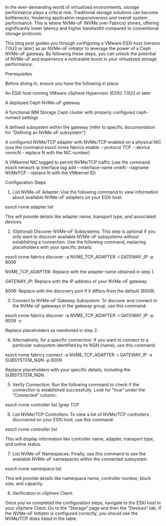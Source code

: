 In the ever-demanding world of virtualized environments, storage performance plays a critical role. Traditional storage solutions can become bottlenecks, hindering application responsiveness and overall system performance. This is where NVMe-oF (NVMe over Fabrics) shines, offering significantly lower latency and higher bandwidth compared to conventional storage protocols.

This blog post guides you through configuring a VMware ESXi host (version 7.0U3 or later) as an NVMe-oF initiator to leverage the power of a Ceph NVMe-oF gateway. By following these steps, you can unlock the potential of NVMe-oF and experience a noticeable boost in your virtualized storage performance.

Prerequisites

Before diving in, ensure you have the following in place:

An ESXi host running VMware vSphere Hypervisor (ESXi) 7.0U3 or later

A deployed Ceph NVMe-oF gateway

A functional IBM Storage Ceph cluster with properly configured ceph-nvmeof settings

A defined subsystem within the gateway (refer to specific documentation for "Defining an NVMe-oF subsystem")

A configured NVMe/TCP adapter with NVMe/TCP enabled on a physical NIC (use the command esxcli nvme fabrics enable --protocol TCP --device vmnicN - replace N with the NIC number)

A VMkernel NIC tagged to permit NVMe/TCP traffic (use the command esxcli network ip interface tag add --interface-name vmkN --tagname NVMeTCP - replace N with the VMkernel ID)







Configuration Steps

1. List NVMe-oF Adapter:
Use the following command to view information about available NVMe-oF adapters on your ESXi host:

esxcli nvme adapter list

This will provide details like adapter name, transport type, and associated devices.

2. (Optional) Discover NVMe-oF Subsystems:
This step is optional if you only want to discover available NVMe-oF subsystems without establishing a connection. Use the following command, replacing placeholders with your specific details:

esxcli nvme fabrics discover -a NVME_TCP_ADAPTER -i GATEWAY_IP -p 8009

NVME_TCP_ADAPTER: Replace with the adapter name obtained in step 1.

GATEWAY_IP: Replace with the IP address of your NVMe-oF gateway.

8009: Replace with the discovery port if it differs from the default (8009).

3. Connect to NVMe-oF Gateway Subsystem:
To discover and connect to the NVMe-oF gateways in the gateway group, use this command:


esxcli nvme fabrics discover -a NVME_TCP_ADAPTER -i GATEWAY_IP -p 8009 -c

Replace placeholders as mentioned in step 2.

4. Alternatively, for a specific connection:
If you want to connect to a particular subsystem identified by its NQN (name), use this command:


esxcli nvme fabrics connect -a NVME_TCP_ADAPTER -i GATEWAY_IP -s SUBSYSTEM_NQN -p 8009


Replace placeholders with your specific details, including the SUBSYSTEM_NQN.

5. Verify Connection:
Run the following command to check if the connection is established successfully. Look for "true" under the "Connected" column:


esxcli nvme controller list |grep TCP

 

6. List NVMe/TCP Controllers:
To view a list of NVMe/TCP controllers discovered on your ESXi host, use this command:


esxcli nvme controller list


This will display information like controller name, adapter, transport type, and online status.

7. List NVMe-oF Namespaces:
Finally, use this command to see the available NVMe-oF namespaces within the connected subsystem:


esxcli nvme namespace list


This will provide details like namespace name, controller number, block size, and capacity.

8. Verification in vSphere Client:

Once you've completed the configuration steps, navigate to the ESXi host in your vSphere Client. Go to the "Storage" page and then the "Devices" tab. If the NVMe-oF initiator is configured correctly, you should see the NVMe/TCP disks listed in the table.
